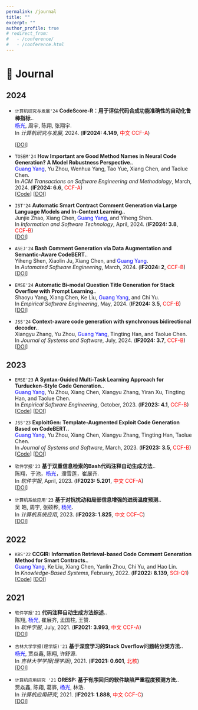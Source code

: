 ```yaml
---
permalink: /journal
title: ""
excerpt: ""
author_profile: true
# redirect_from: 
#   - /conference/
#   - /conference.html
---
```

<span class='anchor' id='journal'></span>

# 📰 Journal

## 2024
- ``计算机研究与发展'24`` **CodeScore-R：用于评估代码合成功能准确性的自动化鲁棒指标.**.  
  <span style="color:blue">杨光</span>, 周宇, 陈翔,  张翔宇.  
  In *计算机研究与发展*, 2024. (__IF2024: 4.149__, <span style="color:red">中文 CCF-A</span>)   
  <!-- [[Code](https://github.com/NTDXYG/DeepPseudo)] -->
  [[DOI](https://doi.org/10.7544/issn1000-1239.202330715)]

- ``TOSEM'24`` **How Important are Good Method Names in Neural Code Generation? A Model Robustness Perspective.**.  
  <span style="color:blue">Guang Yang</span>, Yu Zhou, Wenhua Yang, Tao Yue, Xiang Chen, and Taolue Chen.  
  In *ACM Transactions on Software Engineering and Methodology*, March, 2024. (__IF2024: 6.6__, <span style="color:red">CCF-A</span>)   
  [[Code](https://github.com/NTDXYG/RADAR)]
  [[DOI](https://dl.acm.org/doi/10.1145/3630010)]

- ``IST'24`` **Automatic Smart Contract Comment Generation via Large Language Models and In-Context Learning.**.  
  Junjie Zhao, Xiang Chen, <span style="color:blue">Guang Yang</span>, and Yiheng Shen.  
  In *Information and Software Technology*, April, 2024. (__IF2024: 3.8__, <span style="color:red">CCF-B</span>)   
  [[DOI](https://doi.org/10.1016/j.infsof.2024.107405)]

- ``ASEJ'24`` **Bash Comment Generation via Data Augmentation and Semantic-Aware CodeBERT.**.  
  Yiheng Shen, Xiaolin Ju, Xiang Chen, and <span style="color:blue">Guang Yang</span>.  
  In *Automated Software Engineering*, March, 2024. (__IF2024: 2__, <span style="color:red">CCF-B</span>)   
  [[DOI](https://doi.org/10.1007/s10515-024-00431-2)]

- ``EMSE'24`` **Automatic Bi-modal Question Title Generation for Stack Overflow with Prompt Learning.**.  
  Shaoyu Yang, Xiang Chen, Ke Liu, <span style="color:blue">Guang Yang</span>, and Chi Yu.  
  In *Empirical Software Engineering*, May, 2024. (__IF2024: 3.5__, <span style="color:red">CCF-B</span>)   
  [[DOI](https://doi.org/10.1007/s10664-024-10466-4)]

- ``JSS'24`` **Context-aware code generation with synchronous bidirectional decoder.**.  
  Xiangyu Zhang, Yu Zhou, <span style="color:blue">Guang Yang</span>, Tingting Han, and Taolue Chen.  
  In *Journal of Systems and Software*, July, 2024. (__IF2024: 3.7__, <span style="color:red">CCF-B</span>)   
  [[DOI](https://doi.org/10.1016/j.jss.2024.112066)]

## 2023
- ``EMSE'23`` **A Syntax-Guided Multi-Task Learning Approach for Turducken-Style Code Generation.**.  
  <span style="color:blue">Guang Yang</span>, Yu Zhou, Xiang Chen, Xiangyu Zhang, Yiran Xu, Tingting Han, and Taolue Chen.  
  In *Empirical Software Engineering*, October, 2023. (__IF2023: 4.1__, <span style="color:red">CCF-B</span>)   
  [[Code](https://github.com/NTDXYG/TurduckenGen)]
  [[DOI](https://doi.org/10.1007/s10664-023-10372-1)]

- ``JSS'23`` **ExploitGen: Template-Augmented Exploit Code Generation Based on CodeBERT.**.  
  <span style="color:blue">Guang Yang</span>, Yu Zhou, Xiang Chen, Xiangyu Zhang, Tingting Han, Taolue Chen.  
  In *Journal of Systems and Software*, March, 2023. (__IF2023: 3.5__, <span style="color:red">CCF-B</span>)   
  [[Code](https://github.com/NTDXYG/ExploitGen)]
  [[DOI](https://doi.org/10.1016/j.jss.2022.111577)]
  
- ``软件学报'23`` **基于双重信息检索的Bash代码注释自动生成方法.**.  
  陈翔，于池，<span style="color:blue">杨光</span>，濮雪莲，崔展齐.  
  In *软件学报*, April, 2023. (__IF2023: 5.201__, <span style="color:red">中文 CCF-A</span>)   
  [[DOI](https://doi.org/10.12677/sea.2024.133030)]
  
- ``计算机系统应用'23`` **基于对抗扰动和局部信息增强的进阀温度预测.**.  
  吴 皓, 周宇, 张硕桦, <span style="color:blue">杨光</span>.  
  In *计算机系统应用*, 2023. (__IF2023: 1.825__, <span style="color:red">中文 CCF-C</span>)   
  [[DOI](https://doi.org/10.15888/j.cnki.csa.009328)]

## 2022
- ``KBS'22`` **CCGIR: Information Retrieval-based Code Comment Generation Method for Smart Contracts.**.  
  <span style="color:blue">Guang Yang</span>, Ke Liu, Xiang Chen, Yanlin Zhou, Chi Yu, and Hao Lin.  
  In *Knowledge-Based Systems*, February, 2022. (__IF2022: 8.139__, <span style="color:red">SCI-Q1</span>)   
  [[Code](https://github.com/NTDXYG/CCGIR)]
  [[DOI](https://doi.org/10.1016/j.knosys.2021.107858)]

## 2021
- ``软件学报'21`` **代码注释自动生成方法综述.**.  
  陈翔, <span style="color:blue">杨光</span>, 崔展齐, 孟国柱, 王赞.  
  In *软件学报*, July, 2021. (__IF2021: 3.993__, <span style="color:red">中文 CCF-A</span>)   
  [[DOI](https://doi.org/10.13328/j.cnki.jos.006258)]

- ``吉林大学学报(理学版)'21`` **基于深度学习的Stack Overflow问题帖分类方法.**.  
  <span style="color:blue">杨光</span>, 贾焱鑫, 陈翔, 许舒源.  
  In *吉林大学学报(理学版)*, 2021. (__IF2021: 0.601__, <span style="color:red">北核</span>)   
  [[DOI](https://doi.org/10.12677/airr.2017.61005)]

- ``计算机应用研究 '21`` **ORESP: 基于有序回归的软件缺陷严重程度预测方法.**.  
  贾焱鑫, 陈翔, 葛骅, <span style="color:blue">杨光</span>, 林浩.  
  In *计算机应用研究*, 2021. (__IF2021: 1.888__, <span style="color:red">中文 CCF-C</span>)   
  [[DOI](https://doi.org/10.19734/j.issn.1001-3695.2020.07.0249)]
